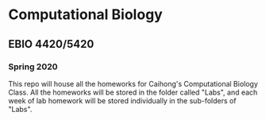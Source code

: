# Computational Biology
## EBIO 4420/5420
### Spring 2020
This repo will house all the homeworks for Caihong's Computational Biology Class. All the homeworks will be stored in the folder called "Labs", and each week of lab homework will be stored individually in the sub-folders of "Labs". 
